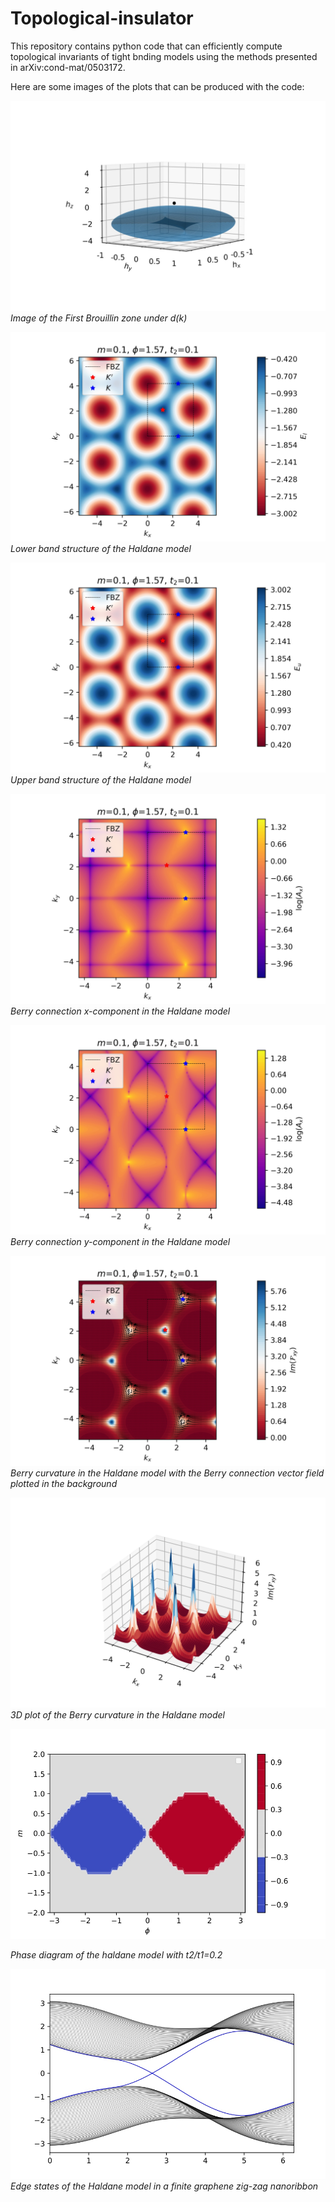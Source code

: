 # Topological-insulator

This repository contains python code that can efficiently compute topological invariants of tight bnding models using the methods presented in arXiv:cond-mat/0503172. 

Here are some images of the plots that can be produced with the code:

![Alt text](https://github.com/KoutaDagnino/Topological-insulator/blob/main/Images/QWZ_Winding.jpg?raw=true)
*Image of the First Brouillin zone under d(k)*

![Alt text](https://github.com/KoutaDagnino/Topological-insulator/blob/main/Images/Haldane_dispersionl.jpg?raw=true)
*Lower band structure of the Haldane model*

![Alt text](https://github.com/KoutaDagnino/Topological-insulator/blob/main/Images/Haldane_dispersionu.jpg?raw=true)
*Upper band structure of the Haldane model*

![Alt text](https://github.com/KoutaDagnino/Topological-insulator/blob/main/Images/Berry_connectionx.jpg?raw=true)
*Berry connection x-component in the Haldane model*

![Alt text](https://github.com/KoutaDagnino/Topological-insulator/blob/main/Images/Berry_connectiony.jpg?raw=true)
*Berry connection y-component in the Haldane model*

![Alt text](https://github.com/KoutaDagnino/Topological-insulator/blob/main/Images/Berry_curvature.jpg?raw=true)
*Berry curvature in the Haldane model with the Berry connection vector field plotted in the background*

![Alt text](https://github.com/KoutaDagnino/Topological-insulator/blob/main/Images/3DBerry_curvature.jpg?raw=true)
*3D plot of the Berry curvature in the Haldane model*

![Alt text](https://github.com/KoutaDagnino/Topological-insulator/blob/main/Images/Haldane_phase_diagram.jpg?raw=true)

*Phase diagram of the haldane model with t2/t1=0.2*

![Alt text](https://github.com/KoutaDagnino/Topological-insulator/blob/main/Images/Edge_states.jpg?raw=true)
*Edge states of the Haldane model in a finite graphene zig-zag nanoribbon*

